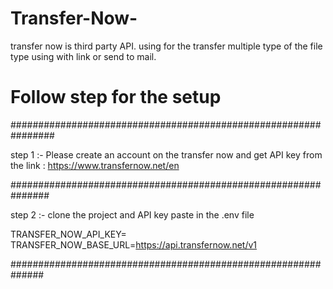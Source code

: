 # Transfer-Now-
transfer now is third party API. using for the transfer multiple type of the file type using with link or send to mail.

# Follow step for the setup

################################################################

step 1 :- Please create an account on the transfer now and get API key from the link : https://www.transfernow.net/en

###############################################################

step 2 :- clone the project and API key paste in the .env file

TRANSFER_NOW_API_KEY=
TRANSFER_NOW_BASE_URL=https://api.transfernow.net/v1

##############################################################


